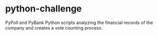 # python-challenge
PyPoll and PyBank Python scripts analyzing the financial records of the company and  creates a vote counting process.

